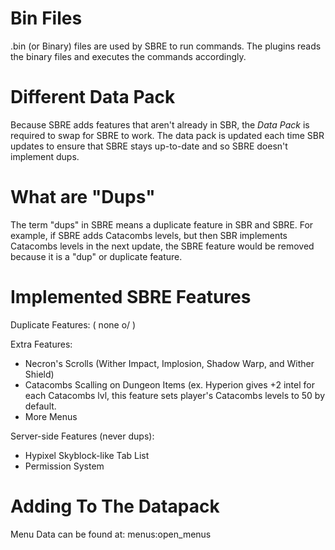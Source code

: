 # Bin Files
.bin (or Binary) files are used by SBRE to run commands. The plugins reads the binary files and executes the commands accordingly.

# Different Data Pack
Because SBRE adds features that aren't already in SBR, the *Data Pack* is required to swap for SBRE to work. The data pack is updated each time SBR updates to ensure that SBRE stays up-to-date and so SBRE doesn't implement dups.

# What are "Dups"
The term "dups" in SBRE means a duplicate feature in SBR and SBRE. For example, if SBRE adds Catacombs levels, but then SBR implements Catacombs levels in the next update, the SBRE feature would be removed because it is a "dup" or duplicate feature.

# Implemented SBRE Features
Duplicate Features:
( none o/ )

Extra Features:
- Necron's Scrolls (Wither Impact, Implosion, Shadow Warp, and Wither Shield)
- Catacombs Scalling on Dungeon Items (ex. Hyperion gives +2 intel for each Catacombs lvl, this feature sets player's Catacombs levels to 50 by default.
- More Menus

Server-side Features (never dups):
- Hypixel Skyblock-like Tab List
- Permission System

# Adding To The Datapack
Menu Data can be found at: menus:open_menus

